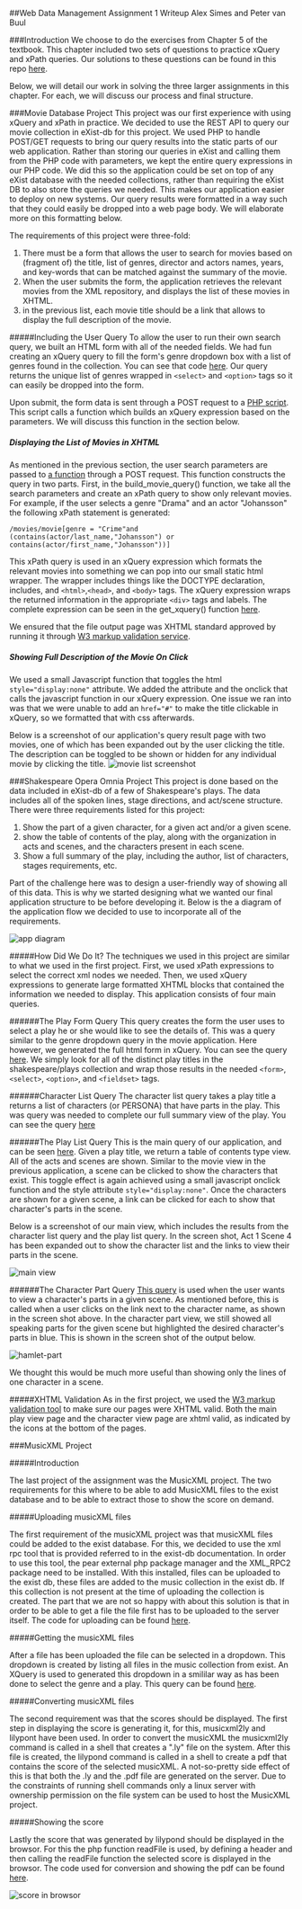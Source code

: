 ##Web Data Management Assignment 1 Writeup
Alex Simes  and Peter van Buul

###Introduction
We choose to do the exercises from Chapter 5 of the textbook. This chapter included two sets of questions to practice xQuery and xPath queries. Our solutions to these questions can be found in this repo [here](https://github.com/alex9311/Web-Data-Management/blob/master/xpath_xquery_questions/queries.md).

Below, we will detail our work in solving the three larger assignments in this chapter. For each, we will discuss our process and final structure.


###Movie Database Project
This project was our first experience with using xQuery and xPath in practice. We decided to use the REST API to query our movie collection in eXist-db for this project. We used PHP to handle POST/GET requests to bring our query results into the static parts of our web application. Rather than storing our queries in eXist and calling them from the PHP code with parameters, we kept the entire query expressions in our PHP code. We did this so the application could be set on top of any eXist database with the needed collections, rather than requiring the eXist DB to also store the queries we needed. This makes our application easier to deploy on new systems. Our query results were formatted in a way such that they could easily be dropped into a web page body. We will elaborate more on this formatting below.

The requirements of this project were three-fold:
  
1. There must be a form that allows the user to search for movies based on (fragment of) the title, list of genres, director and actors names, years, and key-words that can be matched against the summary of the movie.
2. When the user submits the form, the application retrieves the relevant movies from the XML repository, and displays the list of these movies in XHTML.
3. in the previous list, each movie title should be a link that allows to display the full description of the movie.

#####Including the User Query
To allow the user to run their own search query, we built an HTML form with all of the needed fields. We had fun creating an xQuery query to fill the form's genre dropdown box with a list of genres found in the collection. You can see that code [here](https://github.com/alex9311/Web-Data-Management/blob/master/apps/movies/queries/get_genre_list.php). Our query returns the unique list of genres wrapped in `<select>` and `<option>` tags so it can easily be dropped into the form.

Upon submit, the form data is sent through a POST request to a [PHP script](https://github.com/alex9311/Web-Data-Management/blob/master/apps/movies/list_movies.php). This script calls a function which builds an xQuery expression based on the parameters. We will discuss this function in the section below.

##### Displaying the List of Movies in XHTML
As mentioned in the previous section, the user search parameters are passed to [a function](https://github.com/alex9311/Web-Data-Management/blob/master/apps/movies/queries/get_movie_list.php) through a POST request. This function constructs the query in two parts. First, in the build_movie_query() function, we take all the search parameters and create an xPath query to show only relevant movies. For example, if the user selects a genre "Drama" and an actor "Johansson" the following xPath statement is generated:

`/movies/movie[genre = "Crime"and (contains(actor/last_name,"Johansson") or contains(actor/first_name,"Johansson"))]`

This xPath query is used in an xQuery expression which formats the relevant movies into something we can pop into our small static html wrapper. The wrapper includes things like the DOCTYPE declaration, includes, and `<html>`,`<head>`, and `<body>` tags. The xQuery expression wraps the returned information in the appropriate `<div>` tags and labels. The complete expression can be seen in the get_xquery() function [here](https://github.com/alex9311/Web-Data-Management/blob/master/apps/movies/queries/get_movie_list.php).

We ensured that the file output page was XHTML standard approved by running it through [W3 markup validation service](https://validator.w3.org/).

##### Showing Full Description of the Movie On Click
We used a small Javascript function that toggles the html `style="display:none"` attribute. We added the attribute and the onclick that calls the javascript function in our xQuery expression. One issue we ran into was that we were unable to add an `href="#"` to make the title clickable in xQuery, so we formatted that with css afterwards. 

Below is a screenshot of our application's query result page with two movies, one of which has been expanded out by the user clicking the title. The description can be toggled to be shown or hidden for any individual movie by clicking the title.
![movie list screenshot](resources/movie_list_screenshot.png)

###Shakespeare Opera Omnia Project 
This project is done based on the data included in eXist-db of a few of Shakespeare's plays. The data includes all of the spoken lines, stage directions, and act/scene structure. There were three requirements listed for this project:

1. Show the part of a given character, for a given act and/or a given scene.
2. show the table of contents of the play, along with the organization in acts and scenes, and the characters present in each scene.
3. Show a full summary of the play, including the author, list of characters, stages requirements, etc.

Part of the challenge here was to design a user-friendly way of showing all of this data. This is why we started designing what we wanted our final application structure to be before developing it. Below is the a diagram of the application flow we decided to use to incorporate all of the requirements.

![app diagram](resources/app_diagram.png)


#####How Did We Do It?
The techniques we used in this project are similar to what we used in the first project. First, we used xPath expressions to select the correct xml nodes we needed. Then, we used xQuery expressions to generate large formatted XHTML blocks that contained the information we needed to display. This application consists of four main queries.

######The Play Form Query 
This query creates the form the user uses to select a play he or she would like to see the details of. This was a query similar to the genre dropdown query in the movie application. Here however, we generated the full html form in xQuery. You can see the query [here](https://github.com/alex9311/Web-Data-Management/blob/master/apps/shakespeare/queries/get_play_form.php). We simply look for all of the distinct play titles in the shakespeare/plays collection and wrap those results in the needed `<form>`, `<select>`, `<option>`, and `<fieldset>` tags.

######Character List Query
The character list query takes a play title a returns a list of characters (or PERSONA) that have parts in the play. This was query was needed to complete our full summary view of the play. You can see the query [here](https://github.com/alex9311/Web-Data-Management/blob/master/apps/shakespeare/queries/get_character_list.php)

######The Play List Query
This is the main query of our application, and can be seen [here](https://github.com/alex9311/Web-Data-Management/blob/master/apps/shakespeare/queries/get_play_list.php). Given a play title, we return a table of contents type view. All of the acts and scenes are shown. Similar to the movie view in the previous application, a scene can be clicked to show the characters that exist. This toggle effect is again achieved using a small javascript onclick function and the style attribute `style="display:none"`. Once the characters are shown for a given scene, a link can be clicked for each to show that character's parts in the scene. 

Below is a screenshot of our main view, which includes the results from the character list query and the play list query. In the screen shot, Act 1 Scene 4 has been expanded out to show the character list and the links to view their parts in the scene.

![main view](resources/shakespeare_main_view.png)

######The Character Part Query
[This query](https://github.com/alex9311/Web-Data-Management/blob/master/apps/shakespeare/queries/get_speaker_part.php) is used when the user wants to view a character's parts in a given scene. As mentioned before, this is called when a user clicks on the link next to the character name, as shown in the screen shot above. In the character part view, we still showed all speaking parts for the given scene but highlighted the desired character's parts in blue. This is shown in the screen shot of the output below.

![hamlet-part](resources/hamlet_part.png)

We thought this would be much more useful than showing only the lines of one character in a scene. 

#####XHTML Validation
As in the first project, we used the [W3 markup validation tool](https://validator.w3.org/) to make sure our pages were XHTML valid. Both the main play view page and the character view page are xhtml valid, as indicated by the icons at the bottom of the pages. 

###MusicXML Project

#####Introduction

The last project of the assignment was the MusicXML project. The two requirements for this where to be able to add MusicXML files to the exist database and to be able to extract those to show the score on demand.

#####Uploading musicXML files

The first requirement of the musicXML project was that musicXML files could be added to the exist database. For this, we decided to use the xml rpc tool that is provided referred to in the exist-db documentation. In order to use this tool, the pear external php package manager and the XML_RPC2 package need to be installed. With this installed, files can be uploaded to the exist db, these files are added to the music collection in the exist db. If this collection is not present at the time of uploading the collection is created. The part that we are not so happy with about this solution is that in order to be able to get a file the file first has to be uploaded to the server itself. The code for uploading can be found [here](https://github.com/alex9311/Web-Data-Management/blob/master/apps/music/upload.php).

#####Getting the musicXML files

After a file has been uploaded the file can be selected in a dropdown. This dropdown is created by listing all files in the music collection from exist. An XQuery is used to generated this dropdown in a smililar way as has been done to select the genre and a play. This query can be found [here](https://github.com/alex9311/Web-Data-Management/blob/master/apps/music/get_score_form.php).

#####Converting musicXML files

The second requirement was that the scores should be displayed. The first step in displaying the score is generating it, for this, musicxml2ly and lilypont have been used. In order to convert the musicXML the musicxml2ly command is called in a shell that creates a ".ly" file on the system. After this file is created, the lilypond command is called in a shell to create a pdf that contains the score of the selected musicXML. A not-so-pretty side effect of this is that both the .ly and the .pdf file are generated on the server. Due to the constraints of running shell commands only a linux server with ownership permission on the file system can be used to host the MusicXML project.

#####Showing the score

Lastly the score that was generated by lilypond should be displayed in the browsor. For this the php function readFile is used, by defining a header and then calling the readFile function the selected score is displayed in the browsor. The code used for conversion and showing the pdf can be found [here](https://github.com/alex9311/Web-Data-Management/blob/master/apps/music/test_lily/convert.php).

![score in browsor](resources/Sanctus.PNG)
